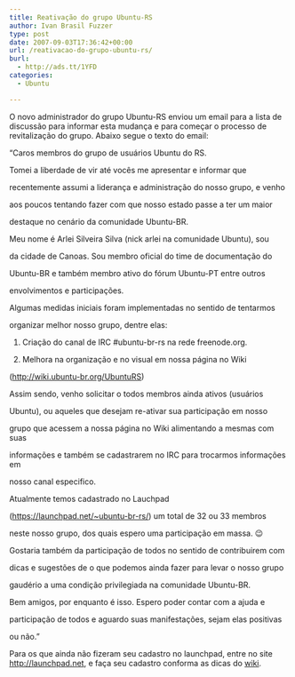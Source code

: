 ```yaml
---
title: Reativação do grupo Ubuntu-RS
author: Ivan Brasil Fuzzer
type: post
date: 2007-09-03T17:36:42+00:00
url: /reativacao-do-grupo-ubuntu-rs/
burl:
  - http://ads.tt/1YFD
categories:
  - Ubuntu

---
```

O novo administrador do grupo Ubuntu-RS enviou um email para a lista de discussão para informar esta mudança e para começar o processo de revitalização do grupo. Abaixo segue o texto do email:

&#8220;Caros membros do grupo de usuários Ubuntu do RS.

Tomei a liberdade de vir até vocês me apresentar e informar que
  
recentemente assumi a liderança e administração do nosso grupo, e venho
  
aos poucos tentando fazer com que nosso estado passe a ter um maior
  
destaque no cenário da comunidade Ubuntu-BR.

Meu nome é Arlei Silveira Silva (nick arlei na comunidade Ubuntu), sou
  
da cidade de Canoas. Sou membro oficial do time de documentação do
  
Ubuntu-BR e também membro ativo do fórum Ubuntu-PT entre outros
  
envolvimentos e participações.

Algumas medidas iniciais foram implementadas no sentido de tentarmos
  
organizar melhor nosso grupo, dentre elas:

1. Criação do canal de IRC #ubuntu-br-rs na rede freenode.org.
  
2. Melhora na organização e no visual em nossa página no Wiki
  
(http://wiki.ubuntu-br.org/UbuntuRS)

Assim sendo, venho solicitar o todos membros ainda ativos (usuários
  
Ubuntu), ou aqueles que desejam re-ativar sua participação em nosso
  
grupo que acessem a nossa página no Wiki alimentando a mesmas com suas
  
informações e também se cadastrarem no IRC para trocarmos informações em
  
nosso canal especifico.

Atualmente temos cadastrado no Lauchpad
  
(https://launchpad.net/~ubuntu-br-rs/) um total de 32 ou 33 membros
  
neste nosso grupo, dos quais espero uma participação em massa. 😉

Gostaria também da participação de todos no sentido de contribuirem com
  
dicas e sugestões de o que podemos ainda fazer para levar o nosso grupo
  
gaudério a uma condição privilegiada na comunidade Ubuntu-BR.

Bem amigos, por enquanto é isso. Espero poder contar com a ajuda e
  
participação de todos e aguardo suas manifestações, sejam elas positivas
  
ou não.&#8221;

Para os que ainda não fizeram seu cadastro no launchpad, entre no site <http://launchpad.net>, e faça seu cadastro conforma as dicas do [wiki][1].

 [1]: http://wiki.ubuntubrasil.org/Launchpad